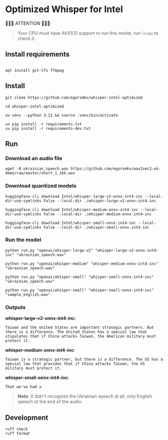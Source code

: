 # Optimized Whisper for Intel

🚨🚨🚨 ATTENTION 🚨🚨🚨:

> Your CPU must have AVX512 support to run this model, run `lscpu` to check it.


## Install requirements

```

apt install git-lfs ffmpeg
```

## Install

```
git clone https://github.com/egorsmkv/whisper-intel-optimized

cd whisper-intel-optimized

uv venv --python 3.12 && source .venv/bin/activate

uv pip install -r requirements.txt
uv pip install -r requirements-dev.txt
```

## Run

### Download an audio file

```
wget -O ukrainian_speech.wav https://github.com/egorsmkv/wav2vec2-uk-demo/raw/master/short_1_16k.wav
```

### Download quantized models

```
huggingface-cli download Intel/whisper-large-v2-onnx-int4-inc --local-dir-use-symlinks False --local-dir ./whisper-large-v2-onnx-int4-inc

huggingface-cli download Intel/whisper-medium-onnx-int4-inc --local-dir-use-symlinks False --local-dir ./whisper-medium-onnx-int4-inc

huggingface-cli download Intel/whisper-small-onnx-int4-inc --local-dir-use-symlinks False --local-dir ./whisper-small-onnx-int4-inc
```

### Run the model

```
python run.py "openai/whisper-large-v2" "whisper-large-v2-onnx-int4-inc" "ukrainian_speech.wav"

python run.py "openai/whisper-medium" "whisper-medium-onnx-int4-inc" "ukrainian_speech.wav"

python run.py "openai/whisper-small" "whisper-small-onnx-int4-inc" "ukrainian_speech.wav"

python run.py "openai/whisper-small" "whisper-small-onnx-int4-inc" "sample_english.wav"
```

### Outputs

**whisper-large-v2-onnx-int4-inc**:

```
Taiwan and the United States are important strategic partners. But there is a difference. The United States has a special law that stipulates that if China attacks Taiwan, the American military must protect it.
```

**whisper-medium-onnx-int4-inc**:

```
Taiwan is a strategic partner, but there is a difference. The US has a special law that provides that if China attacks Taiwan, the US military must protect it.
```

**whisper-small-onnx-int4-inc**:

```
That we've had a
```

> **Note**: It didn't recognize the Ukrainian speech at all, only English speech at the end of the audio.

## Development

```
ruff check
ruff format
```
